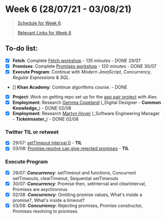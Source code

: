 # Week 6 (28/07/21 - 03/08/21)

> [Schedule for Week 6](https://learn.foundersandcoders.com/course/syllabus/pre-app-7/schedule/).

> [Relevant Links for Week 6](https://mjow1999.github.io/FAC-Links/)

## To-do list:

- [x] **Fetch**: Complete [Fetch workshop](https://learn.foundersandcoders.com/workshops/learn-fetch/) - _135 minutes_ - DONE 29/07
- [x] **Promises**: Complete [Promises workshop](https://learn.foundersandcoders.com/workshops/promise-practice/) - _120 minutes_ - DONE 30/07
- [x] **Execute Program**: Continue with _Modern JavaScript_, _Concurrency_, _Regular Expressions_ & _SQL_.
- [] **Khan Academy**: Continue algorithms course. - DONE
- [x] **Project**: Work on getting repo set up for the [app pair project](https://github.com/fac22/michaelAlexAPI) with Alex.
- [x] **Employment**: Research [Gemma Copeland](https://gemmacope.land/) (\_Digital Designer - **Common Knowledge\_**) - DONE 02/08
- [x] **Employment**: Research [Martyn Hoyer](https://www.linkedin.com/in/martynhoyer/?originalSubdomain=uk) (\_Software Engineering Manager - **Ticketmaster\_**) - DONE 02/08

### Twitter TIL or retweet

- [x] 29/07: [setTimeout interval 0](https://twitter.com/michWills99/status/1420730551225442312?s=20) - **TIL**
- [x] 03/08: [Promise.resolve can give rejected promises](https://twitter.com/michWills99/status/1422635162559565829?s=20) - **TIL**

### Execute Program

- [x] 29/07: **_Concurrency_**: setTimeout and functions, Concurrent setTimeouts, clearTimeout, Sequential setTimeouts
- [x] 30/07: **_Concurrency_**: Promise then, setInterval and clearInterval, Promises are asychronous
- [x] 02/08: **_Concurrency_**: Omitting promise values, What's inside a promise?, What's inside a timeout?
- [x] 03/08: **_Concurrency_**: Rejecting promises, Promise constructor, Promises resolving to promises
